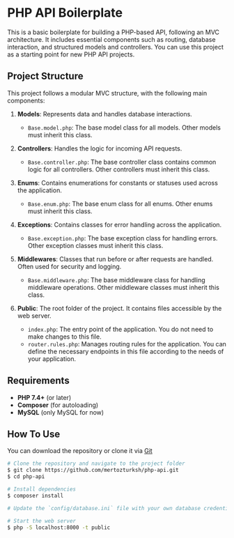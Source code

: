 # PHP API Boilerplate

This is a basic boilerplate for building a PHP-based API, following an MVC architecture. It includes essential components such as routing, database interaction, and structured models and controllers. You can use this project as a starting point for new PHP API projects.

## Project Structure

This project follows a modular MVC structure, with the following main components:

1. **Models**: Represents data and handles database interactions.
   - `Base.model.php`: The base model class for all models. Other models must inherit this class.

2. **Controllers**: Handles the logic for incoming API requests.
   - `Base.controller.php`: The base controller class contains common logic for all controllers. Other controllers must inherit this class.

3. **Enums**: Contains enumerations for constants or statuses used across the application.
   - `Base.enum.php`: The base enum class for all enums. Other enums must inherit this class.

4. **Exceptions**: Contains classes for error handling across the application.
   - `Base.exception.php`: The base exception class for handling errors. Other exception classes must inherit this class.

5. **Middlewares**: Classes that run before or after requests are handled. Often used for security and logging.
   - `Base.middleware.php`: The base middleware class for handling middleware operations. Other middleware classes must inherit this class.

6. **Public**: The root folder of the project. It contains files accessible by the web server.
   - `index.php`: The entry point of the application. You do not need to make changes to this file.
   - `router.rules.php`: Manages routing rules for the application. You can define the necessary endpoints in this file according to the needs of your application.

## Requirements

- **PHP 7.4+** (or later)
- **Composer** (for autoloading)
- **MySQL** (only MySQL for now)

## How To Use

You can download the repository or clone it via [Git](https://git-scm.com/downloads)
```bash
# Clone the repository and navigate to the project folder
$ git clone https://github.com/mertozturksh/php-api.git
$ cd php-api

# Install dependencies
$ composer install

# Update the `config/database.ini` file with your own database credentials.

# Start the web server
$ php -S localhost:8000 -t public
```